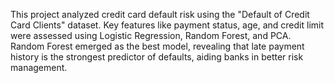 This project analyzed credit card default risk using the "Default of Credit Card Clients" dataset. Key features like payment status, age, and credit limit were assessed using Logistic Regression, Random Forest, and PCA. Random Forest emerged as the best model, revealing that late payment history is the strongest predictor of defaults, aiding banks in better risk management.
